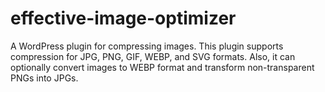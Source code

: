 # effective-image-optimizer
A WordPress plugin for compressing images. This plugin supports compression for JPG, PNG, GIF, WEBP, and SVG formats. Also, it can optionally convert images to WEBP format and transform non-transparent PNGs into JPGs.
